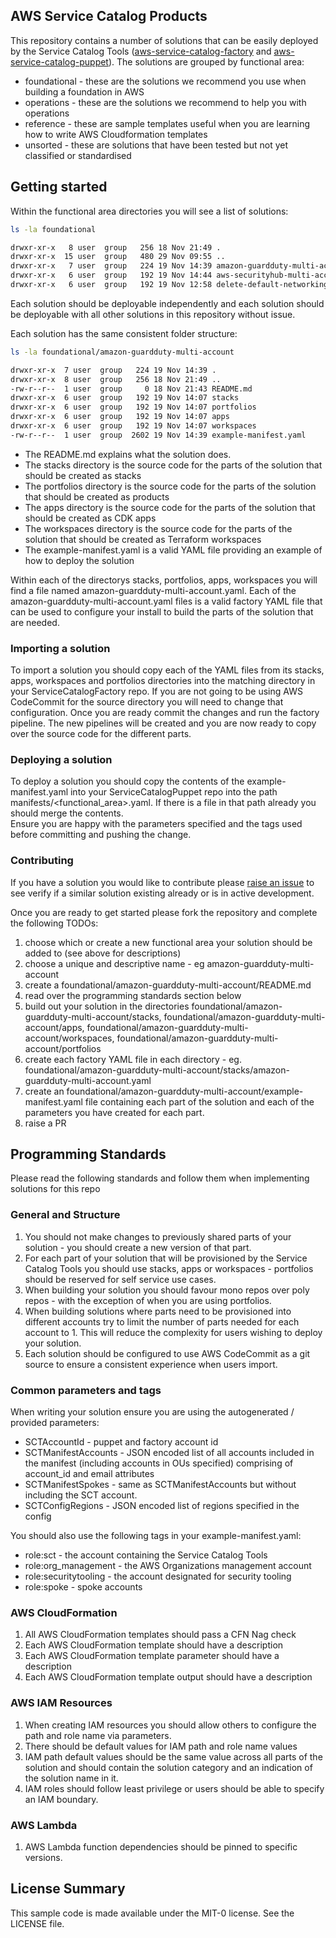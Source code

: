## AWS Service Catalog Products

This repository contains a number of solutions that can be easily deployed by the Service Catalog Tools 
([aws-service-catalog-factory](https://github.com/awslabs/aws-service-catalog-factory) and
[aws-service-catalog-puppet](https://github.com/awslabs/aws-service-catalog-puppet)).  The solutions are grouped by 
functional area:

- foundational - these are the solutions we recommend you use when building a foundation in AWS
- operations - these are the solutions we recommend to help you with operations
- reference - these are sample templates useful when you are learning how to write AWS Cloudformation templates
- unsorted - these are solutions that have been tested but not yet classified or standardised

## Getting started

Within the functional area directories you will see a list of solutions:

```bash
ls -la foundational

drwxr-xr-x   8 user  group   256 18 Nov 21:49 .
drwxr-xr-x  15 user  group   480 29 Nov 09:55 ..
drwxr-xr-x   7 user  group   224 19 Nov 14:39 amazon-guardduty-multi-account
drwxr-xr-x   6 user  group   192 19 Nov 14:44 aws-securityhub-multi-account
drwxr-xr-x   6 user  group   192 19 Nov 12:58 delete-default-networking
```

Each solution should be deployable independently and each solution should be deployable with all other solutions in this
repository without issue.  

Each solution has the same consistent folder structure:

```bash
ls -la foundational/amazon-guardduty-multi-account

drwxr-xr-x  7 user  group   224 19 Nov 14:39 .
drwxr-xr-x  8 user  group   256 18 Nov 21:49 ..
-rw-r--r--  1 user  group     0 18 Nov 21:43 README.md
drwxr-xr-x  6 user  group   192 19 Nov 14:07 stacks
drwxr-xr-x  6 user  group   192 19 Nov 14:07 portfolios
drwxr-xr-x  6 user  group   192 19 Nov 14:07 apps
drwxr-xr-x  6 user  group   192 19 Nov 14:07 workspaces
-rw-r--r--  1 user  group  2602 19 Nov 14:39 example-manifest.yaml
```

- The README.md explains what the solution does.
- The stacks directory is the source code for the parts of the solution that should be created as stacks
- The portfolios directory is the source code for the parts of the solution that should be created as products
- The apps directory is the source code for the parts of the solution that should be created as CDK apps
- The workspaces directory is the source code for the parts of the solution that should be created as Terraform workspaces
- The example-manifest.yaml is a valid YAML file providing an example of how to deploy the solution

Within each of the directorys stacks, portfolios, apps, workspaces you will find a file named 
amazon-guardduty-multi-account.yaml.  Each of the amazon-guardduty-multi-account.yaml files is a valid factory YAML file
that can be used to configure your install to build the parts of the solution that are needed.

### Importing a solution

To import a solution you should copy each of the YAML files from its stacks, apps, workspaces and portfolios directories 
into the matching directory in your ServiceCatalogFactory repo.  If you are not going to be using AWS CodeCommit for the
source directory you will need to change that configuration.  Once you are ready commit the changes and run the factory
pipeline.  The new pipelines will be created and you are now ready to copy over the source code for the different parts.

### Deploying a solution

To deploy a solution you should copy the contents of the example-manifest.yaml into your ServiceCatalogPuppet repo into 
the path manifests/<functional_area>.yaml.  If there is a file in that path already you should merge the contents.  
Ensure you are happy with the parameters specified and the tags used before committing and pushing the change. 

### Contributing

If you have a solution you would like to contribute please 
[raise an issue](https://github.com/awslabs/aws-service-catalog-products/issues/new) to see verify if a similar solution
existing already or is in active development.  

Once you are ready to get started please fork the repository and complete the following TODOs:

1. choose which or create a new functional area your solution should be added to (see above for descriptions)
2. choose a unique and descriptive name - eg amazon-guardduty-multi-account
3. create a foundational/amazon-guardduty-multi-account/README.md
4. read over the programming standards section below
5. build out your solution in the directories foundational/amazon-guardduty-multi-account/stacks, foundational/amazon-guardduty-multi-account/apps, foundational/amazon-guardduty-multi-account/workspaces, foundational/amazon-guardduty-multi-account/portfolios
6. create each factory YAML file in each directory - eg. foundational/amazon-guardduty-multi-account/stacks/amazon-guardduty-multi-account.yaml 
7. create an foundational/amazon-guardduty-multi-account/example-manifest.yaml file containing each part of the solution and each of the parameters you have created for each part. 
8. raise a PR


## Programming Standards
Please read the following standards and follow them when implementing solutions for this repo

### General and Structure
1. You should not make changes to previously shared parts of your solution - you should create a new version of that part.
2. For each part of your solution that will be provisioned by the Service Catalog Tools you should use stacks, apps or workspaces - portfolios should be reserved for self service use cases.
3. When building your solution you should favour mono repos over poly repos - with the exception of when you are using portfolios.
4. When building solutions where parts need to be provisioned into different accounts try to limit the number of parts needed for each account to 1. This will reduce the complexity for users wishing to deploy your solution.
5. Each solution should be configured to use AWS CodeCommit as a git source to ensure a consistent experience when users import.

### Common parameters and tags
When writing your solution ensure you are using the autogenerated / provided parameters:

- SCTAccountId - puppet and factory account id
- SCTManifestAccounts - JSON encoded list of all accounts included in the manifest (including accounts in OUs specified) comprising of account_id and email attributes
- SCTManifestSpokes - same as SCTManifestAccounts but without including the SCT account. 
- SCTConfigRegions - JSON encoded list of regions specified in the config

You should also use the following tags in your example-manifest.yaml:

- role:sct - the account containing the Service Catalog Tools
- role:org_management - the AWS Organizations management account
- role:securitytooling - the account designated for security tooling 
- role:spoke - spoke accounts  

### AWS CloudFormation
1. All AWS CloudFormation templates should pass a CFN Nag check
2. Each AWS CloudFormation template should have a description
3. Each AWS CloudFormation template parameter should have a description
4. Each AWS CloudFormation template output should have a description

### AWS IAM Resources
1. When creating IAM resources you should allow others to configure the path and role name via parameters.  
2. There should be default values for IAM path and role name values
3. IAM path default values should be the same value across all parts of the solution and should contain the solution category and an indication of the solution name in it.
4. IAM roles should follow least privilege or users should be able to specify an IAM boundary. 

### AWS Lambda
1. AWS Lambda function dependencies should be pinned to specific versions.

## License Summary

This sample code is made available under the MIT-0 license. See the LICENSE file.


